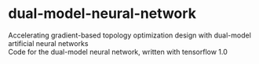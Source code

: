 # dual-model-neural-network
Accelerating gradient-based topology optimization design with dual-model artificial neural networks\
Code for the dual-model neural network, written with tensorflow 1.0
